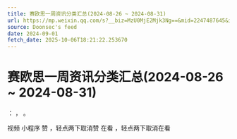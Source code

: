 ```yaml
---
title: 赛欧思一周资讯分类汇总(2024-08-26 ~ 2024-08-31)
url: https://mp.weixin.qq.com/s?__biz=MzU0MjE2Mjk3Ng==&mid=2247487645&idx=1&sn=eb9a5034b025d576c61f00175e526d62
source: Doonsec's feed
date: 2024-09-01
fetch_date: 2025-10-06T18:21:22.253670
---
```


# 赛欧思一周资讯分类汇总(2024-08-26 ~ 2024-08-31)

：
，
。

视频
小程序
赞
，轻点两下取消赞
在看
，轻点两下取消在看